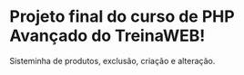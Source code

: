 # Projeto final do curso de PHP Avançado do TreinaWEB!

Sisteminha de produtos, exclusão, criação e alteração.